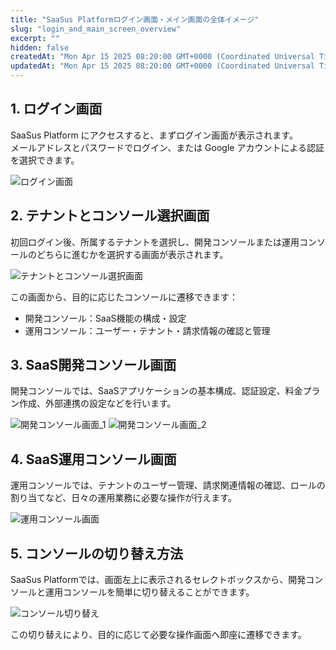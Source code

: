 ```yaml
---
title: "SaaSus Platformログイン画面・メイン画面の全体イメージ"
slug: "login_and_main_screen_overview"
excerpt: ""
hidden: false
createdAt: "Mon Apr 15 2025 08:20:00 GMT+0000 (Coordinated Universal Time)"
updatedAt: "Mon Apr 15 2025 08:20:00 GMT+0000 (Coordinated Universal Time)"
---
```


## 1. ログイン画面

SaaSus Platform にアクセスすると、まずログイン画面が表示されます。  
メールアドレスとパスワードでログイン、または Google アカウントによる認証を選択できます。

![ログイン画面](/ja/img/part-3/login_and_main_screen_overview/login.png)

## 2. テナントとコンソール選択画面

初回ログイン後、所属するテナントを選択し、開発コンソールまたは運用コンソールのどちらに進むかを選択する画面が表示されます。

![テナントとコンソール選択画面](/ja/img/part-3/login_and_main_screen_overview/select-environment.png)

この画面から、目的に応じたコンソールに遷移できます：

- 開発コンソール：SaaS機能の構成・設定
- 運用コンソール：ユーザー・テナント・請求情報の確認と管理


## 3. SaaS開発コンソール画面

開発コンソールでは、SaaSアプリケーションの基本構成、認証設定、料金プラン作成、外部連携の設定などを行います。

![開発コンソール画面_1](/ja/img/part-3/login_and_main_screen_overview/saas-development-console-01.png)
![開発コンソール画面_2](/ja/img/part-3/login_and_main_screen_overview/saas-development-console-02.png)


## 4. SaaS運用コンソール画面

運用コンソールでは、テナントのユーザー管理、請求関連情報の確認、ロールの割り当てなど、日々の運用業務に必要な操作が行えます。

![運用コンソール画面](/ja/img/part-3/login_and_main_screen_overview/saas-operation-console.png)

## 5. コンソールの切り替え方法

SaaSus Platformでは、画面左上に表示されるセレクトボックスから、開発コンソールと運用コンソールを簡単に切り替えることができます。

![コンソール切り替え](/ja/img/part-3/login_and_main_screen_overview/console-switching.png)

この切り替えにより、目的に応じて必要な操作画面へ即座に遷移できます。